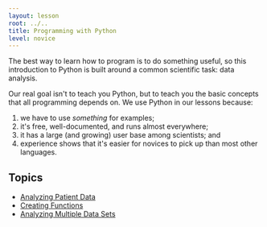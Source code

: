 ```yaml
---
layout: lesson
root: ../..
title: Programming with Python
level: novice
---
```

The best way to learn how to program is to do something useful,
so this introduction to Python is built around a common scientific task:
data analysis.

Our real goal isn't to teach you Python,
but to teach you the basic concepts that all programming depends on.
We use Python in our lessons because:

1.  we have to use *something* for examples;
2.  it's free, well-documented, and runs almost everywhere;
3.  it has a large (and growing) user base among scientists; and
4.  experience shows that it's easier for novices to pick up than most other languages.

Topics
------

*   [Analyzing Patient Data](01-numpy.html)
*   [Creating Functions](02-func.html)
*   [Analyzing Multiple Data Sets](03-loop.html)

